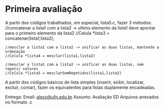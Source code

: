 # Primeira avaliação

A partir dos códigos trabalhados, em especial, lista5.c, fazer 3 métodos:
    //concatenar a lista1 com a lista2 -> ultimo elemento da lista1 deve apontar para o primeiro elemento da lista2
    //Celula *lista3 = concatenar(lista1,lista2);

    //mesclar a lista1 com a lista2 -> unificar as duas listas, mantendo a ordenação
    //Celula *lista4 = mesclar(lista1,lista2)

    //mesclar a lista1 com a lista2 -> unificar as duas listas, sem repetir valores
    //Celula *lista5 = mesclarSemRepetidos(lista1,lista2)
    
    
A partir dos códigos básicos de lista simples (inserir, exibir, localizar, excluir, contar), fazer os equivalentes para listas duplamente encadeadas.

Entrega:
Email: alexz@ufn.edu.br
Assunto: Avaliação ED
Arquivos anexados no formato .c
